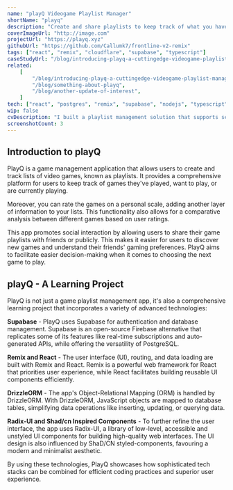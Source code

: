 ```yaml
---
name: "playQ Videogame Playlist Manager"
shortName: "playq"
description: "Create and share playlists to keep track of what you have been playing"
coverImageUrl: "http://image.com"
projectUrl: "https://playq.xyz"
githubUrl: "https://github.com/Callumk7/frontline-v2-remix"
tags: ["react", "remix", "cloudflare", "supabase", "typescript"]
caseStudyUrl: "/blog/introducing-playq-a-cuttingedge-videogame-playlist-manager"
related:
    [
        "/blog/introducing-playq-a-cuttingedge-videogame-playlist-manager",
        "/blog/something-about-playq",
        "/blog/another-update-of-interest",
    ]
tech: ["react", "postgres", "remix", "supabase", "nodejs", "typescript", "cloudflare"]
wip: false
cvDescription: "I built a playlist management solution that supports server side rendering (SSR), user authentication, aggregated scores and ratings, and a user activity feed. The app uses React and Remix as the full stack framework, with some additional asyncronous tasks offloaded to a cloudflare application."
screenshotCount: 3
---
```


## Introduction to playQ

PlayQ is a game management application that allows users to create and track lists of video games, known as playlists. It provides a comprehensive platform for users to keep track of games they've played, want to play, or are currently playing.

Moreover, you can rate the games on a personal scale, adding another layer of information to your lists. This functionality also allows for a comparative analysis between different games based on user ratings.

This app promotes social interaction by allowing users to share their game playlists with friends or publicly. This makes it easier for users to discover new games and understand their friends' gaming preferences. PlayQ aims to facilitate easier decision-making when it comes to choosing the next game to play.

## playQ - A Learning Project

PlayQ is not just a game playlist management app, it's also a comprehensive learning project that incorporates a variety of advanced technologies:

**Supabase** - PlayQ uses Supabase for authentication and database management. Supabase is an open-source Firebase alternative that replicates some of its features like real-time subscriptions and auto-generated APIs, while offering the versatility of PostgreSQL.

**Remix and React** - The user interface (UI), routing, and data loading are built with Remix and React. Remix is a powerful web framework for React that priorities user experience, while React facilitates building reusable UI components efficiently.

**DrizzleORM** - The app's Object-Relational Mapping (ORM) is handled by DrizzleORM. With DrizzleORM, JavaScript objects are mapped to database tables, simplifying data operations like inserting, updating, or querying data.

**Radix-UI and Shad/cn Inspired Components** - To further refine the user interface, the app uses Radix-UI, a library of low-level, accessible and unstyled UI components for building high-quality web interfaces. The UI design is also influenced by ShaD/CN styled-components, favouring a modern and minimalist aesthetic.

By using these technologies, PlayQ showcases how sophisticated tech stacks can be combined for efficient coding practices and superior user experience.
